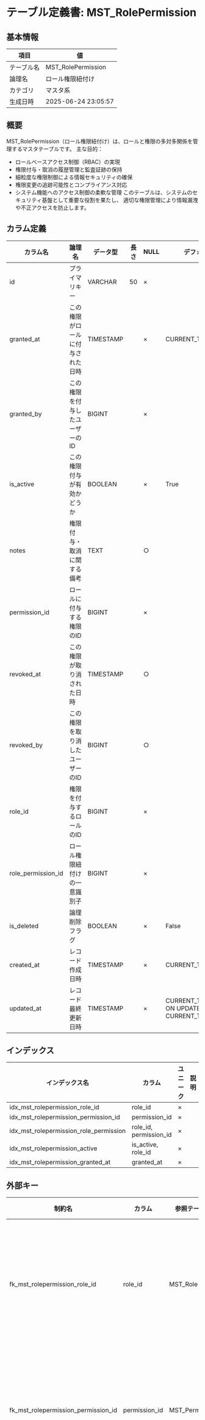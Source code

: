 # テーブル定義書: MST_RolePermission

## 基本情報

| 項目 | 値 |
|------|-----|
| テーブル名 | MST_RolePermission |
| 論理名 | ロール権限紐付け |
| カテゴリ | マスタ系 |
| 生成日時 | 2025-06-24 23:05:57 |

## 概要

MST_RolePermission（ロール権限紐付け）は、ロールと権限の多対多関係を管理するマスタテーブルです。
主な目的：
- ロールベースアクセス制御（RBAC）の実現
- 権限付与・取消の履歴管理と監査証跡の保持
- 細粒度な権限制御による情報セキュリティの確保
- 権限変更の追跡可能性とコンプライアンス対応
- システム機能へのアクセス制御の柔軟な管理
このテーブルは、システムのセキュリティ基盤として重要な役割を果たし、
適切な権限管理により情報漏洩や不正アクセスを防止します。


## カラム定義

| カラム名 | 論理名 | データ型 | 長さ | NULL | デフォルト | 説明 |
|----------|--------|----------|------|------|------------|------|
| id | プライマリキー | VARCHAR | 50 | × |  | プライマリキー（UUID） |
| granted_at | この権限がロールに付与された日時 | TIMESTAMP |  | × | CURRENT_TIMESTAMP | この権限がロールに付与された日時 |
| granted_by | この権限を付与したユーザーのID | BIGINT |  | × |  | この権限を付与したユーザーのID |
| is_active | この権限付与が有効かどうか | BOOLEAN |  | × | True | この権限付与が有効かどうか |
| notes | 権限付与・取消に関する備考 | TEXT |  | ○ |  | 権限付与・取消に関する備考 |
| permission_id | ロールに付与する権限のID | BIGINT |  | × |  | ロールに付与する権限のID |
| revoked_at | この権限が取り消された日時 | TIMESTAMP |  | ○ |  | この権限が取り消された日時（NULL=未取消） |
| revoked_by | この権限を取り消したユーザーのID | BIGINT |  | ○ |  | この権限を取り消したユーザーのID |
| role_id | 権限を付与するロールのID | BIGINT |  | × |  | 権限を付与するロールのID |
| role_permission_id | ロール権限紐付けの一意識別子 | BIGINT |  | × |  | ロール権限紐付けの一意識別子 |
| is_deleted | 論理削除フラグ | BOOLEAN |  | × | False | 論理削除フラグ |
| created_at | レコード作成日時 | TIMESTAMP |  | × | CURRENT_TIMESTAMP | レコード作成日時 |
| updated_at | レコード最終更新日時 | TIMESTAMP |  | × | CURRENT_TIMESTAMP ON UPDATE CURRENT_TIMESTAMP | レコード最終更新日時 |

## インデックス

| インデックス名 | カラム | ユニーク | 説明 |
|----------------|--------|----------|------|
| idx_mst_rolepermission_role_id | role_id | × |  |
| idx_mst_rolepermission_permission_id | permission_id | × |  |
| idx_mst_rolepermission_role_permission | role_id, permission_id | × |  |
| idx_mst_rolepermission_active | is_active, role_id | × |  |
| idx_mst_rolepermission_granted_at | granted_at | × |  |

## 外部キー

| 制約名 | カラム | 参照テーブル | 参照カラム | 更新時 | 削除時 | 説明 |
|--------|--------|--------------|------------|--------|--------|------|
| fk_mst_rolepermission_role_id | role_id | MST_Role | role_id | CASCADE | CASCADE | ロールマスタへの外部キー制約 |
| fk_mst_rolepermission_permission_id | permission_id | MST_Permission | permission_id | CASCADE | CASCADE | 権限マスタへの外部キー制約 |
| fk_mst_rolepermission_granted_by | granted_by | MST_UserAuth | user_id | CASCADE | RESTRICT | 権限付与者への外部キー制約 |
| fk_mst_rolepermission_revoked_by | revoked_by | MST_UserAuth | user_id | CASCADE | RESTRICT | 権限取消者への外部キー制約 |

## 制約

| 制約名 | 種別 | 条件 | 説明 |
|--------|------|------|------|
| uk_id | UNIQUE |  | id一意制約 |

## サンプルデータ

| role_permission_id | role_id | permission_id | is_active | granted_at | granted_by | revoked_at | revoked_by | notes | created_at | updated_at |
|------|------|------|------|------|------|------|------|------|------|------|
| 1 | 1 | 1 | True | 2024-01-01 00:00:00 | 1 | None | None | システム管理者の基本権限 | 2024-01-01 00:00:00 | 2024-01-01 00:00:00 |
| 2 | 1 | 2 | True | 2024-01-01 00:00:00 | 1 | None | None | システム管理者の基本権限 | 2024-01-01 00:00:00 | 2024-01-01 00:00:00 |
| 3 | 1 | 3 | True | 2024-01-01 00:00:00 | 1 | None | None | システム管理者の基本権限 | 2024-01-01 00:00:00 | 2024-01-01 00:00:00 |

## 特記事項

- ロールと権限の多対多関係を管理する中間テーブル
- 権限の付与・取消履歴を管理し、監査証跡を保持
- 有効フラグにより論理削除を実現
- 権限変更時は新しいレコードを作成し、古いレコードを無効化
- ロールと権限の組み合わせは一意である必要がある
- 権限の取消時は論理削除を行い、履歴を保持する
- 権限変更は必ず承認者の記録と共に実施する

## 業務ルール

- 主キーの一意性は必須で変更不可
- 外部キー制約による参照整合性の保証
- 論理削除による履歴データの保持

## 改版履歴

| バージョン | 更新日 | 更新者 | 変更内容 |
|------------|--------|--------|----------|
| 1.0.0 | 2025-06-21 | 開発チーム | 初版作成 - ロール権限紐付けテーブルの詳細定義 |
| 2.0.0 | 2025-06-22 | 自動変換ツール | テンプレート形式への自動変換 |
| 3.1.20250624 | 2025-06-24 | 自動修正ツール | カラム順序を推奨順序に自動修正 |
| 4.0.20250624_213614 | 2025-06-24 | 自動修正ツール | カラム順序を統一テンプレートに従って自動修正 |
| 5.0.20250624_214006 | 2025-06-24 | 統一カラム順序修正ツール | カラム順序を統一テンプレート（Phase 1）に従って自動修正 |
| 6.1.20250624_214209 | 2025-06-24 | カラム順序修正ツール | 主キー（role_permission_id）を先頭に移動し、推奨カラム順序に修正 |
| 10.0.20250624_214907 | 2025-06-24 | 最終カラム順序統一ツール | 要求仕様に従って主キー→tenant_id→UUID→その他の順序に最終修正 |
| 11.0.20250624_215000 | 2025-06-24 | 最終カラム順序修正ツール（実構成対応版） | 実際のカラム構成に基づいて主キー→tenant_id→その他→終了部分の順序に修正 |
| 12.0.20250624_215053 | 2025-06-24 | 現実的カラム順序修正ツール | 実際に存在するカラムに基づいて現実的な順序に修正（id→tenant_id→ビジネスキー→名称→その他→終了部分） |
| 13.0.20250624_222631 | 2025-06-24 | ユーザー要求対応カラム順序修正ツール | ユーザー要求に従ってカラム順序を統一（id→tenant_id→ビジネスキー→名称→その他→終了部分） |
| FINAL.20250624_223432 | 2025-06-24 | 最終カラム順序統一ツール | 推奨カラム順序テンプレートに従って最終統一 |